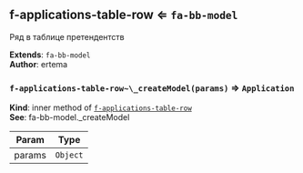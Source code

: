 <a name="module_f-applications-table-row"></a>

## f-applications-table-row ⇐ <code>fa-bb-model</code>
Ряд в таблице претендентств

**Extends**: <code>fa-bb-model</code>  
**Author**: ertema  
<a name="module_f-applications-table-row.._createModel"></a>

### `f-applications-table-row~\_createModel(params)` ⇒ <code>Application</code>
**Kind**: inner method of [<code>f-applications-table-row</code>](#module_f-applications-table-row)  
**See**: fa-bb-model._createModel  

| Param | Type |
| --- | --- |
| params | <code>Object</code> | 

